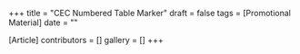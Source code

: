 +++
title = "CEC Numbered Table Marker"
draft = false
tags = [Promotional Material]
date = ""

[Article]
contributors = []
gallery = []
+++